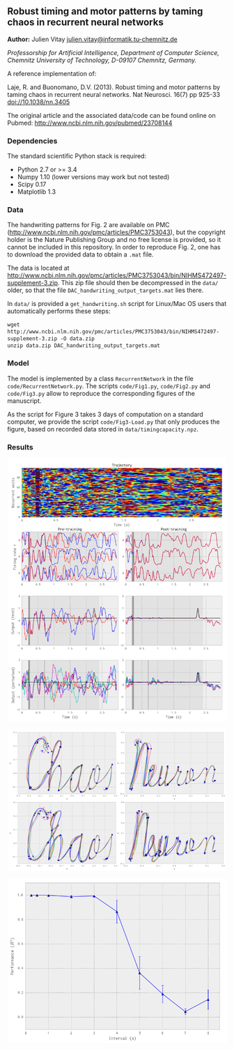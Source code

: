 ## Robust timing and motor patterns by taming chaos in recurrent neural networks

**Author:** Julien Vitay <julien.vitay@informatik.tu-chemnitz.de>

*Professorship for Artificial Intelligence, Department of Computer Science, Chemnitz University of Technology, D-09107 Chemnitz, Germany.*

A reference implementation of:

Laje, R. and Buonomano, D.V. (2013). Robust timing and motor patterns by taming chaos in recurrent neural networks. Nat Neurosci. 16(7) pp 925-33 <doi://10.1038/nn.3405>

The original article and the associated data/code can be found online on Pubmed: <http://www.ncbi.nlm.nih.gov/pubmed/23708144>

### Dependencies

The standard scientific Python stack is required:

* Python 2.7 or >= 3.4
* Numpy 1.10 (lower versions may work but not tested)
* Scipy 0.17
* Matplotlib 1.3

### Data

The handwriting patterns for Fig. 2 are available on PMC (<http://www.ncbi.nlm.nih.gov/pmc/articles/PMC3753043>), but the copyright holder is the Nature Publishing Group and no free license is provided, so it cannot be included in this repository. In order to reproduce Fig. 2, one has to download the provided data to obtain a `.mat` file.

The data is located at <http://www.ncbi.nlm.nih.gov/pmc/articles/PMC3753043/bin/NIHMS472497-supplement-3.zip>. This zip file should then be decompressed in the `data/` older, so that the file `DAC_handwriting_output_targets.mat` lies there.

In `data/` is provided a `get_handwriting.sh` script for Linux/Mac OS users that automatically performs these steps:

```{.bash}
wget http://www.ncbi.nlm.nih.gov/pmc/articles/PMC3753043/bin/NIHMS472497-supplement-3.zip -O data.zip
unzip data.zip DAC_handwriting_output_targets.mat
```

### Model

The model is implemented by a class `RecurrentNetwork` in the file `code/RecurrentNetwork.py`. The scripts `code/Fig1.py`, `code/Fig2.py` and `code/Fig3.py` allow to reproduce the corresponding figures of the manuscript.

As the script for Figure 3 takes 3 days of computation on a standard computer, we provide the script `code/Fig3-Load.py` that only produces the figure, based on recorded data stored in `data/timingcapacity.npz`.

### Results

![**Complexity without chaos.** Top: Temporal evolution of the firing rates of some recurrent neurons during the innate trajectory. Left: The innate trajectory (blue) superposed with a new noisy trial (red) before training. Right: The same after training. The top panel depicts the firing rate of 3 randomly chosen neurons, the middle one the firing rate of the read-out neuron, the bottom one the firing rate of the read-out neuron when a perturbation impulse is given 500 ms after the initial impulse.](article/figure_1.png)

![**Generation and stability of complex spatiotemporal motor patterns.** Left and right: two different trajectories in the read-out space learned by the same network. Top: without perturbation. Bottom: with perturbation. Each figure is the superposition of 5 different test trials, showing the robustness of the trajectories to initial conditions and perturbations. Equidistant time points are represented as blue circles.](article/figure_2.png)


![**Improved "timing" capacity.** A peak of variable duration (as in Fig. @fig:fig1) is learned by different networks. The fit between the target and the reproduction is measured using the Pearson correlation coefficient between the two time series. The reproduction capacity decreases with the duration of the training window, suggesting a limited timing capacity for a single network.](article/figure_3.png)
